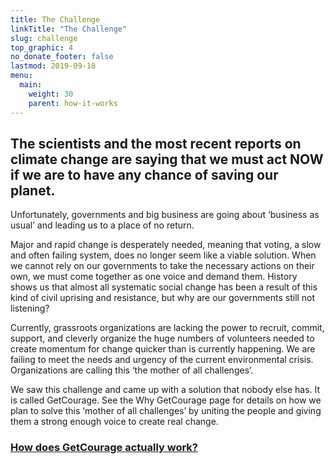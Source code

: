 ```yaml
---
title: The Challenge
linkTitle: "The Challenge"
slug: challenge
top_graphic: 4
no_donate_footer: false
lastmod: 2019-09-18
menu:
  main:
    weight: 30
    parent: how-it-works
---
```


## The scientists and the most recent reports on climate change are saying that we must act NOW if we are to have any chance of saving our planet.

Unfortunately, governments and big business are going about ‘business as usual’ and leading us to a place of no return. 

Major and rapid change is desperately needed, meaning that voting, a slow and often failing system, does no longer seem like a viable solution. When we cannot rely on our governments to take the necessary actions on their own, we must come together as one voice and demand them. History shows us that almost all systematic social change has been a result of this kind of civil uprising and resistance, but why are our governments still not listening?  

Currently, grassroots organizations are lacking the power to recruit, commit, support, and cleverly organize the huge numbers of volunteers needed to create momentum for change quicker than is currently happening. We are failing to meet the needs and urgency of the current environmental crisis. Organizations are calling this ‘the mother of all challenges’. 

We saw this challenge and came up with a solution that nobody else has. It is called GetCourage. See the Why GetCourage page for details on how we plan to solve this ‘mother of all challenges’ by uniting the people and giving them a strong enough voice to create real change. 

### [How does GetCourage actually work?](/how-it-works)